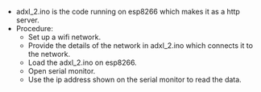 * adxl_2.ino is the code running on esp8266 which makes it as a http server.
* Procedure:
  - Set up a wifi network.
  - Provide the details of the network in adxl_2.ino which connects it to the network.
  - Load the adxl_2.ino on esp8266.
  - Open serial monitor.
  - Use the ip address shown on the serial monitor to read the data.
